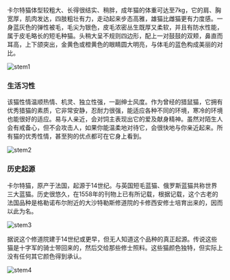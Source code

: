 卡尔特猫体型较粗大、长得很结实、稍胖，成年猫的体重可达至7kg，它的肩、胸宽厚，肌肉发达，四肢粗壮有力，走动起来步态高雅，雄猫比雌猫更有力度感。一身蓝灰色的弹性被毛，毛尖为银色，皮毛浓密丛生既厚又柔软，并且有防水性能，属于皮毛略长的短毛种猫。头稍大呈不规则四边形，配上一对鼓鼓的双颊，鼻直而耳高，上下颌突出，金黄色或橙黄色的眼睛圆大明亮，与体毛的蓝色构成美丽的对比。

<img src="https://cdn.jsdelivr.net/gh/six3git/six3git.github.com/images/stem1.jpg" alt="stem1" style="zoom:100%;" />

### 生活习性

该猫性情温顺热情、机灵、独立性强，一副绅士风度。作为曾经的猎鼠猫，它拥有优秀猎猫的素质，它非常安静，忍耐力很强，能适应各种不同的环境，寒冷的环境也能很好的适应。易与人亲近，会对饲主表现出它的爱及献身精神。虽然对陌生人会有戒备心，但不会攻击人，如果你能温柔地对待它，会很快地与你亲近起来。所有猫的优秀性情，甚至狗的优点都可在它身上看到。

<img src="https://cdn.jsdelivr.net/gh/six3git/six3git.github.com/images/stem2.jpg" alt="stem2" style="zoom:100%;" />

### 历史起源

卡尔特猫，原产于法国，起源于14世纪。与英国短毛蓝猫、俄罗斯蓝猫共称世界三大蓝猫。历史很悠久，在1558年的刊物上已有所记载，根据记载，这个古老的法国品种是格勒诺布尔附近的大沙特勒斯修道院的卡修西安修士培育出来的，因而以此为名。

<img src="https://cdn.jsdelivr.net/gh/six3git/six3git.github.com/images/stem3.jpg" alt="stem3" style="zoom:100%;" />

据说这个修道院建于14世纪或更早，但无人知道这个品种的真正起源。传说这些猫是十字军的骑士带回来的，然后交给那些修士照料。这些猫颜色独特，但实际上没有任何其它颜色得到承认。

<img src="https://cdn.jsdelivr.net/gh/six3git/six3git.github.com/images/stem4.jpg" alt="stem4" style="zoom:100%;" />